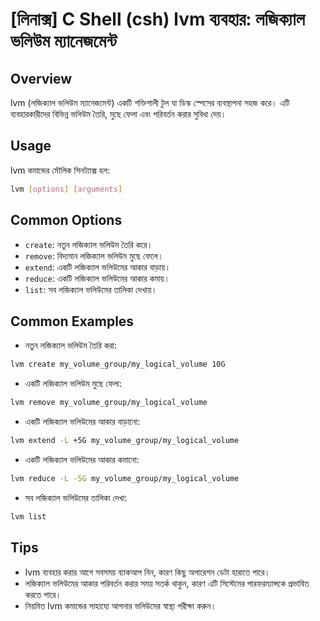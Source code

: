 # [লিনাক্স] C Shell (csh) lvm ব্যবহার: লজিক্যাল ভলিউম ম্যানেজমেন্ট

## Overview
lvm (লজিক্যাল ভলিউম ম্যানেজমেন্ট) একটি শক্তিশালী টুল যা ডিস্ক স্পেসের ব্যবস্থাপনা সহজ করে। এটি ব্যবহারকারীদের বিভিন্ন ভলিউম তৈরি, মুছে ফেলা এবং পরিবর্তন করার সুবিধা দেয়।

## Usage
lvm কমান্ডের মৌলিক সিনট্যাক্স হল:

```bash
lvm [options] [arguments]
```

## Common Options
- `create`: নতুন লজিক্যাল ভলিউম তৈরি করে।
- `remove`: বিদ্যমান লজিক্যাল ভলিউম মুছে ফেলে।
- `extend`: একটি লজিক্যাল ভলিউমের আকার বাড়ায়।
- `reduce`: একটি লজিক্যাল ভলিউমের আকার কমায়।
- `list`: সব লজিক্যাল ভলিউমের তালিকা দেখায়।

## Common Examples
- নতুন লজিক্যাল ভলিউম তৈরি করা:

```bash
lvm create my_volume_group/my_logical_volume 10G
```

- একটি লজিক্যাল ভলিউম মুছে ফেলা:

```bash
lvm remove my_volume_group/my_logical_volume
```

- একটি লজিক্যাল ভলিউমের আকার বাড়ানো:

```bash
lvm extend -L +5G my_volume_group/my_logical_volume
```

- একটি লজিক্যাল ভলিউমের আকার কমানো:

```bash
lvm reduce -L -5G my_volume_group/my_logical_volume
```

- সব লজিক্যাল ভলিউমের তালিকা দেখা:

```bash
lvm list
```

## Tips
- lvm ব্যবহার করার আগে সবসময় ব্যাকআপ নিন, কারণ কিছু অপারেশন ডেটা হারাতে পারে।
- লজিক্যাল ভলিউমের আকার পরিবর্তন করার সময় সতর্ক থাকুন, কারণ এটি সিস্টেমের পারফরম্যান্সকে প্রভাবিত করতে পারে।
- নিয়মিত lvm কমান্ডের সাহায্যে আপনার ভলিউমের স্বাস্থ্য পরীক্ষা করুন।